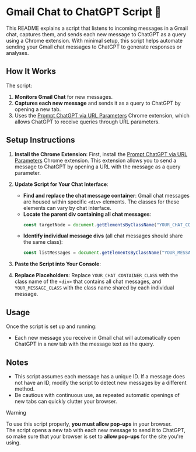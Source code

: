 
# Gmail Chat to ChatGPT Script 💬

This README explains a script that listens to incoming messages in a Gmail chat, captures them, and sends each new message to ChatGPT as a query using a Chrome extension. With minimal setup, this script helps automate sending your Gmail chat messages to ChatGPT to generate responses or analyses.

## How It Works

The script:
1. **Monitors Gmail Chat** for new messages.
2. **Captures each new message** and sends it as a query to ChatGPT by opening a new tab.
3. Uses the [Prompt ChatGPT via URL Parameters](https://chromewebstore.google.com/detail/prompt-chatgpt-via-url-pa/ebnjcbckimmadkpjkpkgfiobinjmmdjb) Chrome extension, which allows ChatGPT to receive queries through URL parameters.

## Setup Instructions

1. **Install the Chrome Extension**: First, install the [Prompt ChatGPT via URL Parameters](https://chromewebstore.google.com/detail/prompt-chatgpt-via-url-pa/ebnjcbckimmadkpjkpkgfiobinjmmdjb) Chrome extension. This extension allows you to send a message to ChatGPT by opening a URL with the message as a query parameter.

2. **Update Script for Your Chat Interface**:
   - **Find and replace the chat message container**: Gmail chat messages are housed within specific `<div>` elements. The classes for these elements can vary by chat interface.
   - **Locate the parent div containing all chat messages**:
     ```javascript
     const targetNode = document.getElementsByClassName("YOUR_CHAT_CONTAINER_CLASS")[0];
     ```
   - **Identify individual message divs** (all chat messages should share the same class):
     ```javascript
     const listMessages = document.getElementsByClassName("YOUR_MESSAGE_CLASS");
     ```

3. **Paste the Script into Your Console**:

4. **Replace Placeholders**: Replace `YOUR_CHAT_CONTAINER_CLASS` with the class name of the `<div>` that contains all chat messages, and `YOUR_MESSAGE_CLASS` with the class name shared by each individual message.

## Usage

Once the script is set up and running:
- Each new message you receive in Gmail chat will automatically open ChatGPT in a new tab with the message text as the query.
  
## Notes

- This script assumes each message has a unique ID. If a message does not have an ID, modify the script to detect new messages by a different method.
- Be cautious with continuous use, as repeated automatic openings of new tabs can quickly clutter your browser.

> [!WARNING]
> To use this script properly, **you must allow pop-ups** in your browser.  
> The script opens a new tab with each new message to send it to ChatGPT, so make sure that your browser is set to **allow pop-ups** for the site you're using.


  

